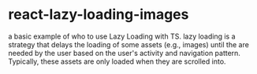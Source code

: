 # react-lazy-loading-images
a basic example of who to use Lazy Loading with TS.
lazy loading is a strategy that delays the loading of some assets (e.g., images) until the are needed by the user based on the user's activity and navigation pattern. Typically, these assets are only loaded when they are scrolled into.
 
